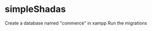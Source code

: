 # simpleShadas
<!-- How to setup -->

Create a database named "commerce" in xampp
Run the migrations